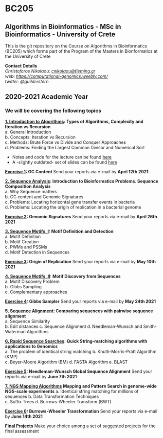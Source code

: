 # BC205
## Algorithms in Bioinformatics - MSc in Bioinformatics - University of Crete

This is the git repository on the Course on Algorithms in Bioinformatics (BC205) which forms part of the Program of the Masters in Bionformatics at the University of Crete

**Contact Details**  
*Christoforos Nikolaou: cnikolaou@fleming.gr*  
*web: https://computational-genomics.weebly.com/*  
*twitter: @guilderstern*  

## 2020-2021 Academic Year
### We will be covering the following topics  

**[1. Introduction to Algorithms](https://nbviewer.jupyter.org/github/christoforos-nikolaou/BC205/blob/master/Chapter_01_Introduction.html): Types of Algorithms, Complexity and Iteration vs Recursion**  
  a. General Introduction  
  b. Concepts: Iteration vs Recursion  
  c. Methods: Brute Force vs Divide and Conquer Approaches  
  d. Problems: Finding the Largest Common Divisor and Numerical Sort    
  
* Notes and code for the lecture can be found [here](https://nbviewer.jupyter.org/github/christoforos-nikolaou/BC205/blob/master/Chapter_01_Introduction.ipynb)  
* A -slightly outdated- set of slides can be found [here](https://github.com/christoforos-nikolaou/BC205/blob/master/BC205_Introduction_beamer.pdf)

**[Exercise 1](https://github.com/christoforos-nikolaou/BC205/blob/master/Exercise_1.md): GC Content**
  Send your reports via e-mail by **April 12th 2021**
  
  **[2. Sequence Analysis](https://nbviewer.jupyter.org/github/christoforos-nikolaou/BC205/blob/master/Chapter_02_Sequence_Analysis.html): Introduction to Bioinformatics Problems. Sequence Composition Analysis**  
  a. Why Sequence matters  
  b. GC content and Genomic Signatures  
  c. Problems: Locating horizontal gene transfer events in bacteria  
  d. Problems: Locating the origin of replication in a bacterial genome  
  
 **[Exercise 2](https://github.com/christoforos-nikolaou/BC205/blob/master/Exercise_2.md): Genomic Signatures**
  Send your reports via e-mail by **April 26th 2021**

  **[3. Sequence Motifs. Ι](https://sites.google.com/site/uoccomputationalbiology/lectures/03-searching-and-discovering-motifs): Motif Definition and Detection**  
  a. Motif Definition  
  b. Motif Creation  
  c. PWMs and PSSMs  
  d. Motif Detection in Sequences  
  
  **[Exercise 3](https://github.com/christoforos-nikolaou/BC205/blob/master/Exercise_3.md): Origin of Replication**
  Send your reports via e-mail by **May 10th 2021**
   
  **[4. Sequence Motifs. ΙI](https://github.com/christoforos-nikolaou/BC205/blob/master/BC205_MotifDiscovery_beamer.pdf): Motif Discovery from Sequences**  
  a. Motif Discovery Problem  
  b. Gibbs Sampling  
  c. Complementary approaches  
  
  **[Exercise 4](https://github.com/christoforos-nikolaou/BC205/blob/master/Exercise_4.md): Gibbs Sampler**
  Send your reports via e-mail by **May 24th 2021**
  
   **[5. Sequence Alignment](https://github.com/christoforos-nikolaou/BC205/blob/master/cb_2016_lecture_04_seqcomparison.pdf):  Comparing sequences with pairwise sequence alignment**  
  a. Sequence Similarity  
  b. Edit distances
  c. Sequence Alignment
  d. Needleman-Wunsch and Smith-Waterman Algorithms
  
   **[6. Rapid Sequence Searches](https://github.com/christoforos-nikolaou/BC205/blob/master/BC205_RapidSearches_beamer.pdf):  Quick String-matching algorithms with applications to Genomics**  
  a. The problem of identical string matching 
  b. Knuth-Morris-Pratt Algorithm (KMP)  
  c. Boyer-Moore Algorithm (BM)
  d. FASTA Algorithm
  e. BLAST
  
  **[Exercise 5](https://github.com/christoforos-nikolaou/BC205/blob/master/Exercise_5.md): Needleman-Wunsch Global Sequence Alignment** 
    Send your reports via e-mail by **June 7th 2021**
    
   **[7. NGS Mapping Algorithms](https://github.com/christoforos-nikolaou/BC205/blob/master/BC205_NGSMapping_beamer.pdf) Mapping and Pattern Search in genome-wide NGS-scale experiments**
  a. Identical string matching for millions of sequences
  b. Data Transformation Techniques  
  c. Suffix Trees
  d. Burrows-Wheeler Transform (BWT)

 **[Exercise 6](https://github.com/christoforos-nikolaou/BC205/blob/master/Exercise_6.md): Burrows-Wheeler Transformation**
    Send your reports via e-mail by **June 14th 2021**
    
   **[Final Projects](https://github.com/christoforos-nikolaou/BC205/blob/master/FinalProjects.md)**
   Make your choice among a set of suggested projects for the final assessment
 

